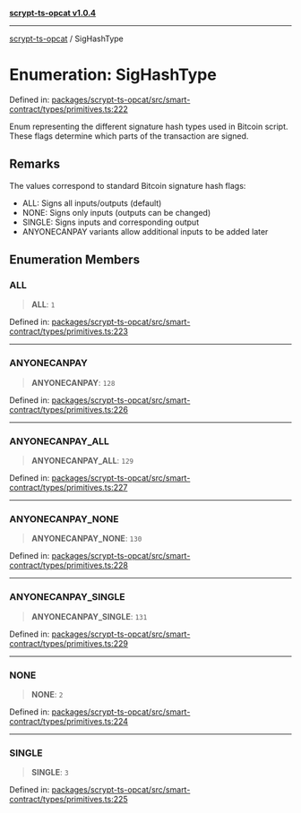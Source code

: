 [**scrypt-ts-opcat v1.0.4**](../README.md)

***

[scrypt-ts-opcat](../README.md) / SigHashType

# Enumeration: SigHashType

Defined in: [packages/scrypt-ts-opcat/src/smart-contract/types/primitives.ts:222](https://github.com/OPCAT-Labs/ts-tools/blob/528986f3e4ac436a160988491680cf191c0bf231/packages/scrypt-ts-opcat/src/smart-contract/types/primitives.ts#L222)

Enum representing the different signature hash types used in Bitcoin script.
These flags determine which parts of the transaction are signed.

## Remarks

The values correspond to standard Bitcoin signature hash flags:
- ALL: Signs all inputs/outputs (default)
- NONE: Signs only inputs (outputs can be changed)
- SINGLE: Signs inputs and corresponding output
- ANYONECANPAY variants allow additional inputs to be added later

## Enumeration Members

### ALL

> **ALL**: `1`

Defined in: [packages/scrypt-ts-opcat/src/smart-contract/types/primitives.ts:223](https://github.com/OPCAT-Labs/ts-tools/blob/528986f3e4ac436a160988491680cf191c0bf231/packages/scrypt-ts-opcat/src/smart-contract/types/primitives.ts#L223)

***

### ANYONECANPAY

> **ANYONECANPAY**: `128`

Defined in: [packages/scrypt-ts-opcat/src/smart-contract/types/primitives.ts:226](https://github.com/OPCAT-Labs/ts-tools/blob/528986f3e4ac436a160988491680cf191c0bf231/packages/scrypt-ts-opcat/src/smart-contract/types/primitives.ts#L226)

***

### ANYONECANPAY\_ALL

> **ANYONECANPAY\_ALL**: `129`

Defined in: [packages/scrypt-ts-opcat/src/smart-contract/types/primitives.ts:227](https://github.com/OPCAT-Labs/ts-tools/blob/528986f3e4ac436a160988491680cf191c0bf231/packages/scrypt-ts-opcat/src/smart-contract/types/primitives.ts#L227)

***

### ANYONECANPAY\_NONE

> **ANYONECANPAY\_NONE**: `130`

Defined in: [packages/scrypt-ts-opcat/src/smart-contract/types/primitives.ts:228](https://github.com/OPCAT-Labs/ts-tools/blob/528986f3e4ac436a160988491680cf191c0bf231/packages/scrypt-ts-opcat/src/smart-contract/types/primitives.ts#L228)

***

### ANYONECANPAY\_SINGLE

> **ANYONECANPAY\_SINGLE**: `131`

Defined in: [packages/scrypt-ts-opcat/src/smart-contract/types/primitives.ts:229](https://github.com/OPCAT-Labs/ts-tools/blob/528986f3e4ac436a160988491680cf191c0bf231/packages/scrypt-ts-opcat/src/smart-contract/types/primitives.ts#L229)

***

### NONE

> **NONE**: `2`

Defined in: [packages/scrypt-ts-opcat/src/smart-contract/types/primitives.ts:224](https://github.com/OPCAT-Labs/ts-tools/blob/528986f3e4ac436a160988491680cf191c0bf231/packages/scrypt-ts-opcat/src/smart-contract/types/primitives.ts#L224)

***

### SINGLE

> **SINGLE**: `3`

Defined in: [packages/scrypt-ts-opcat/src/smart-contract/types/primitives.ts:225](https://github.com/OPCAT-Labs/ts-tools/blob/528986f3e4ac436a160988491680cf191c0bf231/packages/scrypt-ts-opcat/src/smart-contract/types/primitives.ts#L225)
